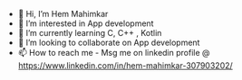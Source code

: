 - 👋 Hi, I’m Hem Mahimkar 
- 👀 I’m interested in App development
- 🌱 I’m currently learning C, C++ , Kotlin 
- 💞️ I’m looking to collaborate on App development
- 📫 How to reach me - Msg me on linkedin profile @ https://www.linkedin.com/in/hem-mahimkar-307903202/

<!---
Ironteen23/Ironteen23 is a ✨ special ✨ repository because its `README.md` (this file) appears on your GitHub profile.
You can click the Preview link to take a look at your changes.
--->
